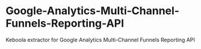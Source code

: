 # Google-Analytics-Multi-Channel-Funnels-Reporting-API
Keboola extractor for Google Analytics Multi-Channel Funnels Reporting API
